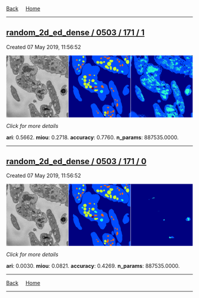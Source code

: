 
[Back](..)&nbsp;&nbsp;&nbsp;&nbsp;&nbsp;[Home](https://leapmanlab.github.io/snapshots)

---

<div class="summary"><a href="1"><h2>random_2d_ed_dense / 0503 / 171 / 1</h2></a><p>Created 07 May 2019, 11:56:52
</p><a href="1"><img src="1/media/summary.png" align="center"></a><p>
<i>Click for more details</i>
</p></div>

**ari**: 0.5662. **miou**: 0.2718. **accuracy**: 0.7760. **n_params**: 887535.0000. 

---

<div class="summary"><a href="0"><h2>random_2d_ed_dense / 0503 / 171 / 0</h2></a><p>Created 07 May 2019, 11:56:52
</p><a href="0"><img src="0/media/summary.png" align="center"></a><p>
<i>Click for more details</i>
</p></div>

**ari**: 0.0030. **miou**: 0.0821. **accuracy**: 0.4269. **n_params**: 887535.0000. 

---

[Back](..)&nbsp;&nbsp;&nbsp;&nbsp;&nbsp;[Home](https://leapmanlab.github.io/snapshots)

---